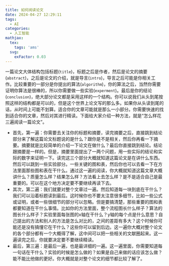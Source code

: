 ```yaml
---
title: 如何阅读论文
date: 2024-04-27 12:29:11
tags:
  - AI
categories:
  - 人工智能
mathjax:
  tex:
    tags: 'ams'
  svg:
    exFactor: 0.03
---
```


一篇论文大体结构包括标题(`title`)，标题之后是作者，然后是论文的摘要(`abstract`)，之后是论文的介绍，就是导言(`intro`)，导言之后可能是你相关工作。比较重要的一部分是你提出的算法(`algorithm`)，你的算法之后，当然你需要证明你算法是很棒的，所以你需要做一些实验(`experment`)。最后是你的结论(`conclusion`)，绝大部分论文都是采用这样的一个结构。你可以说我们从头到尾按照这样的结构都是可以的，但是这个世界上论文写的那么多。如果你从头读到尾的话，从时间上可能不划算。适合你的文章可能就是那么一小部分。你需要快速的找到适合你的文章，然后对其进行精读。下面给大家介绍一种方法，就是“怎么样花三遍阅读一篇论文”。
<!-- more -->
- 首先，第一遍：你需要去关注你的标题和摘要，读完摘要之后，直接跳到结论部分来了解这篇论文标题说的是什么？跟你是不是相关，然后你再看一下摘要。摘要就是比较简单的介绍一下论文在做什么？最后你直接跳到结论。结论跟摘要是一样的。但是，摘要里面提出了一两个问题，用一些实际的结论和实际的数字来证明一下。读完这三个部分大概就知道这篇论文是在讲什么东西。然后可以跳到一些实验部分。一些关键的图和表，然后你也可以去看一下在方法里面那些图和表在干什么。通过这一遍的阅读，你大概就知道这篇文章大概讲什么？质量怎么样？结果怎么样？方法看上去怎么样？是不是适合自己是最重要的。可以在这个地方决定要不要继续再读下去。
- 其次，第二遍：我们就要对整个文章过一遍。然后知道每一块到底在干什么？我们可以沿着标题读到最后。这时候你也不要太注意很多细节，比如一些公式或证明，或者一些很细节的部分可以忽略。但是要搞清楚，那些重要的图和表都要知道在干什么事情。比如你的方法里面，整个流程图长什么样子？算法的图长什么样子？实验里面每张图的x轴在干什么？y轴的每个点是什么意思？自己提出的方法和别人的方法是怎么对比的，之间的差距有多大？这个时候你可能还是没有搞懂它在干什么？这些你可以留到后边。这一遍你大概对整个论文的各个部分都有一个大概得了解，这中间可以把一些相关的文献圈起来。这一遍读完之后，你就要决定要不要继续精读。
- 最后，第三遍：是最后一遍，也是最详细的一遍。这一遍里面，你需要知道每一句话在干什么？实验的时候是怎么做的？如果是自己来做的话应该怎么做？能不能比他做的更好。你大概就是对整个论文的细节都比较了解了。